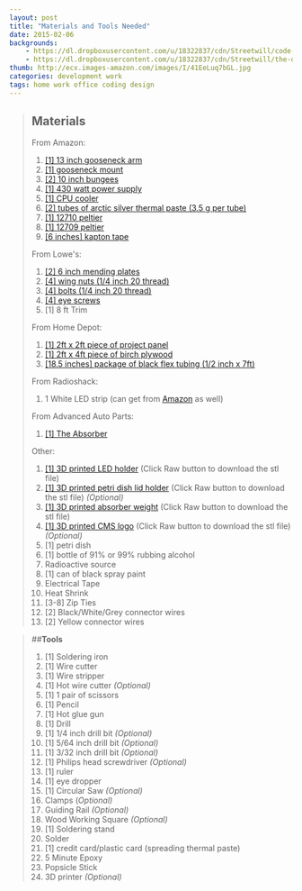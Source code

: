 ```yaml
---
layout: post
title: "Materials and Tools Needed"
date: 2015-02-06
backgrounds:
    - https://dl.dropboxusercontent.com/u/18322837/cdn/Streetwill/code-screen.jpg
    - https://dl.dropboxusercontent.com/u/18322837/cdn/Streetwill/the-desk.jpg
thumb: http://ecx.images-amazon.com/images/I/41EeLuq7bGL.jpg
categories: development work
tags: home work office coding design
---
```


> ## **Materials**
>
>From Amazon:
>
>1. [[1] 13 inch gooseneck arm](http://www.amazon.com/Stage-Microphone-Gooseneck-Black-13-inch/dp/B00080LUJW/ref=pd_bxgy_267_img_y)
>2. [[1] gooseneck mount](http://www.amazon.com/Stage-Microphone-Table-Mount-Black/dp/B0002XKYXI/ref=pd_sim_sbs_263_4?ie=UTF8&refRID=1HYM3R44ZJEZTDVE3E4B)
>3. [[2] 10 inch bungees](http://www.amazon.com/Highland-9050100-Mini-Bungee-Cord/dp/B0002MABXM/ref=sr_1_2?ie=UTF8&qid=1434054501&sr=8-2&keywords=highland+mini+bungee+cord)
>4. [[1] 430 watt power supply](http://www.amazon.com/EVGA-80PLUS-Certified-ATX12V-100-W1-0430-KR/dp/B00H33SDR4)
>5. [[1] CPU cooler](http://www.amazon.com/Cooler-Master-Hyper-D92-Accelerated/dp/B00NXLYE4G/ref=sr_1_1?ie=UTF8&qid=1434114761&sr=8-1&keywords=Hyper+D92&pebp=1434118558686&perid=2D196C5BB57E49948B87)
>6. [[2] tubes of arctic silver thermal paste (3.5 g per tube)](http://www.amazon.com/Arctic-Silver-Thermal-Compound-Grams/dp/B000OGX5AM/ref=sr_1_1?ie=UTF8&qid=1435084621&sr=8-1&keywords=arctic+silver+thermal+paste&pebp=1435084630049&perid=0Q4TMM3XMTVZX9WDYX9M)
>7. [[1] 12710 peltier](http://www.amazon.com/TEC1-12710-Thermoelectric-Cooler-Peltier-Plate/dp/B00ATWGN9G/ref=sr_1_2?ie=UTF8&qid=1435084739&sr=8-2&keywords=12710+peltier&pebp=1435084773539&perid=063S4VZF7NRGS1FBK1J0)
>8. [[1] 12709 peltier](http://www.amazon.com/Yorktek-Tec1-12709-Thermoelectric-Peltier-138wmax/dp/B007ZKKYZO/ref=sr_1_4?ie=UTF8&qid=1435084878&sr=8-4&keywords=12709+peltier)
>9. [[6 inches] kapton tape](http://www.amazon.com/Mil-Kapton-Tape-Polyimide-Yds/dp/B006ROR6JQ/ref=sr_1_3?ie=UTF8&qid=1435085718&sr=8-3&keywords=kapton+tape)
>
>From Lowe's:
>
>1. [[2] 6 inch mending plates](http://www.lowes.com/pd_64735-1277-220285_0Z2z8vi__?productId=3429136&pl=1&Ntt=hardware+6+inch)
>2. [[4] wing nuts (1/4 inch 20 thread)](http://www.lowes.com/pd_136135-37672-882028___?productId=3012213&pl=1&Ntt=wing+nut+008236724196)
>3. [[4] bolts (1/4 inch 20 thread)](http://www.lowes.com/pd_59060-37672-240051_0Z2z8vh__?productId=3058311&pl=1&Ntt=4.5+inch+bolt+1%2F4+20+thread+carriage)
>4. [[4] eye screws](http://www.lowes.com/pd_58393-37672-605299___?productId=4651509&pl=1&Ntt=58393)
>5. [1] 8 ft Trim
>
>From Home Depot:
>
>1. [[1] 2ft x 2ft piece of project panel](http://www.homedepot.com/p/Project-Panels-2-ft-x-2-ft-Project-Panel-PP1/203553730)
>2. [[1] 2ft x 4ft piece of birch plywood](http://www.homedepot.com/p/Project-Panels-1-2-in-x-2-ft-x-4-ft-Birch-Plywood-1503304/205710748)
>3. [[18.5 inches] package of black flex tubing (1/2 inch x 7ft)](http://www.homedepot.com/p/Gardner-Bender-Flex-Tubing-1-2-FLX-5007T/202905454)
>
>From Radioshack:
>
>1. 1 White LED strip (can get from [Amazon](http://www.amazon.com/Lampux-Flexible-Lights-Daylight-Waterproof/dp/B00HSF66JO/ref=sr_1_2?ie=UTF8&qid=1436812044&sr=8-2&keywords=White+LED+strip) as well)
>
>From Advanced Auto Parts:
>1. [[1] The Absorber](http://shop.advanceautoparts.com/p/the-absorber-pva-drying-towel-27-x-17-51149/6140043-P?searchTerm=the+absorber)
>
>Other:
>
>1. [[1] 3D printed LED holder](https://github.com/mattbellis/turn-key-cloud-chamber/blob/master/LEDHolder10.stl) (Click Raw button to download the stl file)
>2. [[1] 3D printed petri dish lid holder](https://github.com/mattbellis/turn-key-cloud-chamber/blob/master/LidHolder2.stl) (Click Raw button to download the stl file) *(Optional)*
>3. [[1] 3D printed absorber weight](https://github.com/mattbellis/turn-key-cloud-chamber/blob/master/weight_for_shammy.stl) (Click Raw button to download the stl file)
>4. [[1] 3D printed CMS logo](https://github.com/mattbellis/turn-key-cloud-chamber/blob/master/cms_logo.stl) (Click Raw button to download the stl file) *(Optional)*
>5. [1] petri dish
>6. [1] bottle of 91% or 99% rubbing alcohol
>7. Radioactive source
>8. [1] can of black spray paint
>9. Electrical Tape
>10. Heat Shrink
>11. [3-8] Zip Ties
>12. [2] Black/White/Grey connector wires
>13. [2] Yellow connector wires

>##**Tools**
>
>1. [1] Soldering iron
>2. [1] Wire cutter
>3. [1] Wire stripper
>4. [1] Hot wire cutter *(Optional)*
>5. [1] 1 pair of scissors
>6. [1] Pencil
>8. [1] Hot glue gun
>9. [1] Drill
>10. [1] 1/4 inch drill bit *(Optional)*
>11. [1] 5/64 inch drill bit *(Optional)*
>12. [1] 3/32 inch drill bit *(Optional)*
>13. [1] Philips head screwdriver *(Optional)*
>14. [1] ruler
>15. [1] eye dropper
>16. [1] Circular Saw *(Optional)*
>17. Clamps (*Optional)*
>18. Guiding Rail *(Optional)*
>19. Wood Working Square *(Optional)*
>20. [1] Soldering stand
>21. Solder
>22. [1] credit card/plastic card (spreading thermal paste)
>23. 5 Minute Epoxy
>24. Popsicle Stick
>25. 3D printer *(Optional)*
